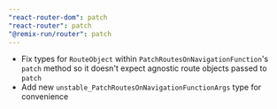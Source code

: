 ```yaml
---
"react-router-dom": patch
"react-router": patch
"@remix-run/router": patch
---
```


- Fix types for `RouteObject` within `PatchRoutesOnNavigationFunction`'s `patch` method so it doesn't expect agnostic route objects passed to `patch`
- Add new `unstable_PatchRoutesOnNavigationFunctionArgs` type for convenience
